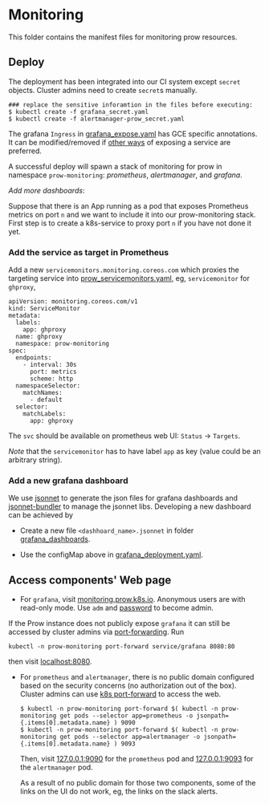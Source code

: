 # Monitoring

This folder contains the manifest files for monitoring prow resources.

## Deploy

The deployment has been integrated into our CI system except `secret` objects.
Cluster admins need to create `secret`s  manually.

```
### replace the sensitive inforamtion in the files before executing:
$ kubectl create -f grafana_secret.yaml
$ kubectl create -f alertmanager-prow_secret.yaml

```

The grafana `Ingress` in [grafana_expose.yaml](grafana_expose.yaml) has
GCE specific annotations. It can be modified/removed if [other ways](https://cloud.google.com/kubernetes-engine/docs/how-to/exposing-apps)
of exposing a service are preferred.

A successful deploy will spawn a stack of monitoring for prow in namespace `prow-monitoring`: _prometheus_, _alertmanager_, and _grafana_.

_Add more dashboards_:

Suppose that there is an App running as a pod that exposes Prometheus metrics on port `n` and we want to include it into our prow-monitoring stack.
First step is to create a k8s-service to proxy port `n` if you have not done it yet.

### Add the service as target in Prometheus

Add a new `servicemonitors.monitoring.coreos.com` which proxies the targeting service into [prow_servicemonitors.yaml](./prow_servicemonitors.yaml), eg,
`servicemonitor` for `ghproxy`,

```
apiVersion: monitoring.coreos.com/v1
kind: ServiceMonitor
metadata:
  labels:
    app: ghproxy
  name: ghproxy
  namespace: prow-monitoring
spec:
  endpoints:
    - interval: 30s
      port: metrics
      scheme: http
  namespaceSelector:
    matchNames:
      - default
  selector:
    matchLabels:
      app: ghproxy

```

The `svc` should be available on prometheus web UI: `Status` &rarr; `Targets`.

_Note_ that the `servicemonitor` has to have label `app` as key (value could be an arbitrary string).

### Add a new grafana dashboard

We use [jsonnet](https://jsonnet.org) to generate the json files for grafana dashboards and [jsonnet-bundler](https://github.com/jsonnet-bundler/jsonnet-bundler) to manage the jsonnet libs.
Developing a new dashboard can be achieved by

* Create a new file `<dashhoard_name>.jsonnet` in folder [grafana_dashboards](grafana_dashboards).

* Use the configMap above in [grafana_deployment.yaml](grafana_deployment.yaml).

## Access components' Web page

* For `grafana`, visit [monitoring.prow.k8s.io](https://monitoring.prow.k8s.io). Anonymous users are with read-only mode.
Use `adm` and [password](https://github.com/kubernetes/test-infra/blob/master/config/prow/cluster/monitoring/grafana_deployment.yaml#L39-L45) to become admin.

If the Prow instance does not publicly expose `grafana` it can still be accessed by cluster admins via [port-forwarding](https://kubernetes.io/docs/tasks/access-application-cluster/port-forward-access-application-cluster/). Run

```
kubectl -n prow-monitoring port-forward service/grafana 8080:80
```
then visit [localhost:8080](http://127.0.0.1:8080).

* For `prometheus` and `alertmanager`, there is no public domain configured based on the security
concerns (no authorization out of the box).
Cluster admins can use [k8s port-forward](https://kubernetes.io/docs/tasks/access-application-cluster/port-forward-access-application-cluster/) to
access the web.

    ```
    $ kubectl -n prow-monitoring port-forward $( kubectl -n prow-monitoring get pods --selector app=prometheus -o jsonpath={.items[0].metadata.name} ) 9090
    $ kubectl -n prow-monitoring port-forward $( kubectl -n prow-monitoring get pods --selector app=alertmanager -o jsonpath={.items[0].metadata.name} ) 9093
    ```

    Then, visit [127.0.0.1:9090](http://127.0.0.1:9090) for the `prometheus` pod and [127.0.0.1:9093](http://127.0.0.1:9093) for the `alertmanager` pod.

    As a result of no public domain for those two components, some of the links on the UI do not work, eg, the links on the slack alerts.
